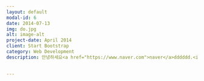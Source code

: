 ```yaml
---
layout: default
modal-id: 6
date: 2014-07-13
img: do.jpg
alt: image-alt
project-date: April 2014
client: Start Bootstrap
category: Web Development
description: 안녕하세요<a href="https://www.naver.com">naver</a>dddddd.<img src="진해.png">.
 

---
```

